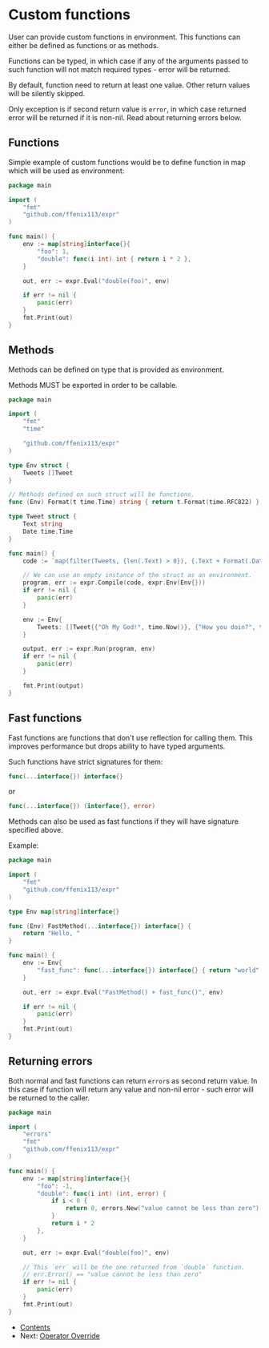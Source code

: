 # Custom functions

User can provide custom functions in environment. 
This functions can either be defined as functions or as methods.

Functions can be typed, in which case if any of the arguments passed to such function will not match required types - error will be returned.

By default, function need to return at least one value. 
Other return values will be silently skipped.

Only exception is if second return value is `error`, in which case returned error will be returned if it is non-nil.
Read about returning errors below.

## Functions

Simple example of custom functions would be to define function in map which will be used as environment:

```go
package main

import (
	"fmt"
	"github.com/ffenix113/expr"
)

func main() {
	env := map[string]interface{}{
		"foo": 1,
		"double": func(i int) int { return i * 2 },
	}

	out, err := expr.Eval("double(foo)", env)

	if err != nil {
		panic(err)
	}
	fmt.Print(out)
}
```

## Methods

Methods can be defined on type that is provided as environment.

Methods MUST be exported in order to be callable.

```go
package main

import (
	"fmt"
	"time"

	"github.com/ffenix113/expr"
)

type Env struct {
	Tweets []Tweet
}

// Methods defined on such struct will be functions.
func (Env) Format(t time.Time) string { return t.Format(time.RFC822) }

type Tweet struct {
	Text string
	Date time.Time
}

func main() {
	code := `map(filter(Tweets, {len(.Text) > 0}), {.Text + Format(.Date)})`

	// We can use an empty instance of the struct as an environment.
	program, err := expr.Compile(code, expr.Env(Env{}))
	if err != nil {
		panic(err)
	}

	env := Env{
		Tweets: []Tweet{{"Oh My God!", time.Now()}, {"How you doin?", time.Now()}, {"Could I be wearing any more clothes?", time.Now()}},
	}

	output, err := expr.Run(program, env)
	if err != nil {
		panic(err)
	}

	fmt.Print(output)
}
```

## Fast functions

Fast functions are functions that don't use reflection for calling them. 
This improves performance but drops ability to have typed arguments.

Such functions have strict signatures for them:
```go
func(...interface{}) interface{}
```
or
```go
func(...interface{}) (interface{}, error)
```

Methods can also be used as fast functions if they will have signature specified above.

Example:
```go
package main

import (
	"fmt"
	"github.com/ffenix113/expr"
)

type Env map[string]interface{}

func (Env) FastMethod(...interface{}) interface{} {
	return "Hello, "
}

func main() {
	env := Env{
		"fast_func": func(...interface{}) interface{} { return "world" },
	}

	out, err := expr.Eval("FastMethod() + fast_func()", env)

	if err != nil {
		panic(err)
	}
	fmt.Print(out)
}
```

## Returning errors

Both normal and fast functions can return `error`s as second return value.
In this case if function will return any value and non-nil error - such error will be returned to the caller.

```go
package main

import (
	"errors"
	"fmt"
	"github.com/ffenix113/expr"
)

func main() {
	env := map[string]interface{}{
		"foo": -1,
		"double": func(i int) (int, error) {
			if i < 0 {
				return 0, errors.New("value cannot be less than zero")
			}
			return i * 2
		},
	}

	out, err := expr.Eval("double(foo)", env)

	// This `err` will be the one returned from `double` function.
	// err.Error() == "value cannot be less than zero"
	if err != nil {
		panic(err)
	}
	fmt.Print(out)
}
```

* [Contents](README.md)
* Next: [Operator Override](Operator-Override.md)
